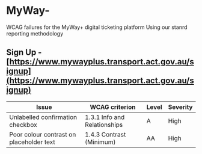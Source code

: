 # MyWay-
WCAG failures for the MyWay+ digital ticketing platform
Using our stanrd reporting methodology

## Sign Up - [https://www.mywayplus.transport.act.gov.au/signup](https://www.mywayplus.transport.act.gov.au/signup)
| Issue  | WCAG criterion  | Level  | Severity  |
|---|---|---|---|
| Unlabelled confirmation checkbox  | 1.3.1 Info and Relationships  | A  | High  |
| Poor colour contrast on placeholder text  | 1.4.3 Contrast (Minimum)  | AA  | High  |
